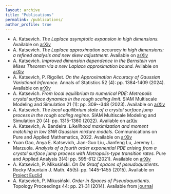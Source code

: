 ```yaml
---
layout: archive
title: "Publications"
permalink: /publications/
author_profile: true
---
```

- A. Katsevich. *The Laplace asymptotic expansion in high dimensions.* Available on [arXiv](https://arxiv.org/abs/2406.12706)
- A. Katsevich. *The Laplace approximation accuracy in high dimensions: a refined analysis and new skew adjustment.* Available on [arXiv](https://arxiv.org/abs/2306.07262)
- A. Katsevich. *Improved dimension dependence in the Bernstein von Mises Theorem via a new Laplace approximation bound.* Avilable on [arXiv](https://arxiv.org/abs/2308.06899)
- A. Katsevich, P. Rigollet. *On the Approximation Accuracy of Gaussian Variational Inference.* Annals of Statistics 52 (4): pp. 1384-1409 (2024). Available on [arXiv](https://arxiv.org/abs/2301.02168)
- A. Katsevich. *From local equilibrium to numerical PDE: Metropolis crystal surface dynamics in the rough scaling limit.* SIAM Multiscale Modeling and Simulation 21 (1): pp. 309--348 (2023). Available on [arXiv](https://arxiv.org/abs/2108.03527)
- A. Katsevich. *The local equilibrium state of a crystal surface jump process in the rough scaling regime.* SIAM Multiscale Modeling and Simulation 20 (4): pp. 1315-1360 (2022). Available on [arXiv](https://arxiv.org/abs/2106.04652)
- A. Katsevich, A. Bandeira. *Likelihood maximization and moment matching in low SNR Gaussian mixture models*. Communications on Pure and Applied Mathematics, 2022. Available on [arXiv](https://arxiv.org/abs/2006.15202)
- Yuan Gao, Anya E. Katsevich, Jian-Guo Liu, Jianfeng Lu, Jeremy L. Marzuola. *Analysis of a fourth order exponential PDE arising from a crystal surface jump process with Metropolis-type transition rates.* Pure and Applied Analysis 3(4): pp. 595-612 (2021). Available on [arXiv](https://arxiv.org/abs/2003.07236)
-  A. Katsevich, P. Mikusiński. *On De Graaf spaces of pseudoquotients*. Rocky Mountain J. Math. 45(5): pp. 1445-1455 (2015). Available on [Project Euclid](https://projecteuclid.org/journals/rocky-mountain-journal-of-mathematics/volume-45/issue-5/On-De-Graaf-spaces-of-pseudoquotients/10.1216/RMJ-2015-45-5-1445.full)
- A. Katsevich, P. Mikusiński. *Order in Spaces of Pseudoquotients*. Topology Proceedings 44: pp. 21-31 (2014). Available from [journal](http://topology.nipissingu.ca/tp/reprints/v44/tp44003.pdf)
